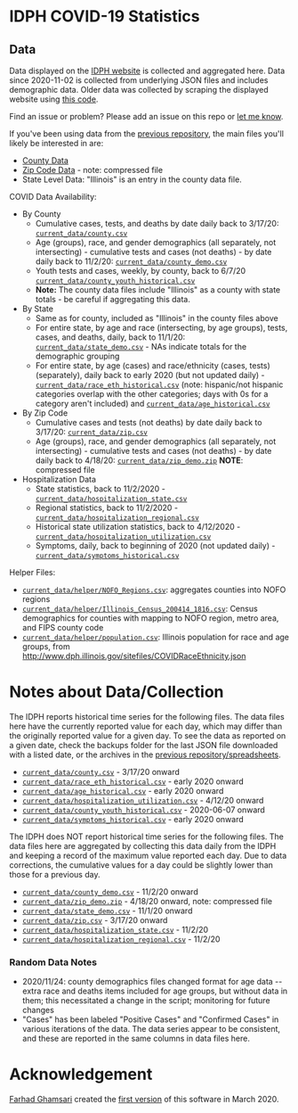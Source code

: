 # IDPH COVID-19 Statistics

## Data  

Data displayed on the [IDPH website](http://www.dph.illinois.gov/covid19/covid19-statistics) is collected and aggregated here.  Data since 2020-11-02 is collected from underlying JSON files and includes demographic data.  Older data was collected by scraping the displayed website using [this code](https://github.com/FarhadGSRX/IL-Covid-Data-Repeater/).

Find an issue or problem?  Please add an issue on this repo or [let me know](mailto:christina.maimone@northwestern.edu).

If you've been using data from the [previous repository](https://github.com/FarhadGSRX/IL-Covid-Data-Repeater/), the main files you'll likely be interested in are:
* [County Data](https://github.com/cmaimone/idph_covid_data/blob/master/current_data/county_demo.csv)
* [Zip Code Data](https://github.com/cmaimone/idph_covid_data/blob/master/current_data/zip_demo.zip?raw=true) - note: compressed file
* State Level Data: "Illinois" is an entry in the county data file.

COVID Data Availability:

* By County
  * Cumulative cases, tests, and deaths by date daily back to 3/17/20: [`current_data/county.csv`](current_data/county.csv)
  * Age (groups), race, and gender demographics (all separately, not intersecting) - cumulative tests and cases (not deaths) - by date daily back to 11/2/20: [`current_data/county_demo.csv`](current_data/county_demo.csv)
  * Youth tests and cases, weekly, by county, back to 6/7/20 [`current_data/county_youth_historical.csv`](current_data/county_youth_historical.csv)
  * **Note:** The county data files include "Illinois" as a county with state totals - be careful if aggregating this data.
* By State
  * Same as for county, included as "Illinois" in the county files above
  * For entire state, by age and race (intersecting, by age groups), tests, cases, and deaths, daily, back to 11/1/20: [`current_data/state_demo.csv`](current_data/state_demo.csv) - NAs indicate totals for the demographic grouping
  * For entire state, by age (cases) and race/ethnicity (cases, tests) (separately), daily back to early 2020 (but not updated daily) - [`current_data/race_eth_historical.csv`](current_data/race_eth_historical.csv)  (note: hispanic/not hispanic categories overlap with the other categories; days with 0s for a category aren't included) and [`current_data/age_historical.csv`](current_data/age_historical.csv)
* By Zip Code
  * Cumulative cases and tests (not deaths) by date daily back to 3/17/20: [`current_data/zip.csv`](current_data/zip.csv)
  * Age (groups), race, and gender demographics (all separately, not intersecting) - cumulative tests and cases (not deaths) - by date daily back to 4/18/20: [`current_data/zip_demo.zip`](current_data/zip_demo.zip) **NOTE**: compressed file
* Hospitalization Data
  * State statistics, back to 11/2/2020 - [`current_data/hospitalization_state.csv`](current_data/hospitalization_state.csv)
  * Regional statistics, back to 11/2/2020 - [`current_data/hospitalization_regional.csv`](current_data/hospitalization_regional.csv)
  * Historical state utilization statistics, back to 4/12/2020 - [`current_data/hospitalization_utilization.csv`](current_data/hospitalization_utilization.csv)
  * Symptoms, daily, back to beginning of 2020 (not updated daily) - [`current_data/symptoms_historical.csv`](current_data/symptoms_historical.csv)
  

Helper Files:

* [`current_data/helper/NOFO_Regions.csv`](current_data/helper/NOFO_Regions.csv): aggregates counties into NOFO regions
* [`current_data/helper/Illinois_Census_200414_1816.csv`](current_data/helper/Illinois_Census_200414_1816.csv): Census demographics for counties with mapping to NOFO region, metro area, and FIPS county code
* [`current_data/helper/population.csv`](current_data/helper/population.csv): Illinois population for race and age groups, from http://www.dph.illinois.gov/sitefiles/COVIDRaceEthnicity.json

# Notes about Data/Collection

The IDPH reports historical time series for the following files.  The data files here have the currently reported value for each day, which may differ than the originally reported value for a given day.  To see the data as reported on a given date, check the backups folder for the last JSON file downloaded with a listed date, or the archives in the [previous repository/spreadsheets](https://github.com/FarhadGSRX/IL-Covid-Data-Repeater/).

* [`current_data/county.csv`](current_data/county.csv) - 3/17/20 onward
* [`current_data/race_eth_historical.csv`](current_data/race_eth_historical.csv) - early 2020 onward
* [`current_data/age_historical.csv`](current_data/age_historical.csv) - early 2020 onward
* [`current_data/hospitalization_utilization.csv`](current_data/hospitalization_utilization.csv) - 4/12/20 onward
* [`current_data/county_youth_historical.csv`](current_data/county_youth_historical.csv) - 2020-06-07 onward
* [`current_data/symptoms_historical.csv`](current_data/symptoms_historical.csv) - early 2020 onward

The IDPH does NOT report historical time series for the following files.  The data files here are aggregated by collecting this data daily from the IDPH and keeping a record of the maximum value reported each day.  Due to data corrections, the cumulative values for a day could be slightly lower than those for a previous day.

* [`current_data/county_demo.csv`](current_data/county_demo.csv) - 11/2/20 onward
* [`current_data/zip_demo.zip`](current_data/zip_demo.zip) - 4/18/20 onward, note: compressed file
* [`current_data/state_demo.csv`](current_data/state_demo.csv) - 11/1/20 onward
* [`current_data/zip.csv`](current_data/zip.csv) - 3/17/20 onward
* [`current_data/hospitalization_state.csv`](current_data/hospitalization_state.csv) - 11/2/20
* [`current_data/hospitalization_regional.csv`](current_data/hospitalization_regional.csv) - 11/2/20


### Random Data Notes

* 2020/11/24: county demographics files changed format for age data -- extra race and deaths items included for age groups, but without data in them; this necessitated a change in the script; monitoring for future changes
* "Cases" has been labeled "Positive Cases" and "Confirmed Cases" in various iterations of the data.  The data series appear to be consistent, and these are reported in the same columns in data files here.


# Acknowledgement

[Farhad Ghamsari](https://github.com/FarhadGSRX) created the [first version](https://github.com/FarhadGSRX/IL-Covid-Data-Repeater/) of this software in March 2020.

